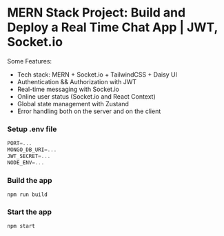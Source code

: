 # MERN Stack Project: Build and Deploy a Real Time Chat App | JWT, Socket.io




Some Features:

-    Tech stack: MERN + Socket.io + TailwindCSS + Daisy UI
-    Authentication && Authorization with JWT
-    Real-time messaging with Socket.io
-    Online user status (Socket.io and React Context)
-    Global state management with Zustand
-    Error handling both on the server and on the client


### Setup .env file

```js
PORT=...
MONGO_DB_URI=...
JWT_SECRET=...
NODE_ENV=...
```

### Build the app

```shell
npm run build
```

### Start the app

```shell
npm start
```
